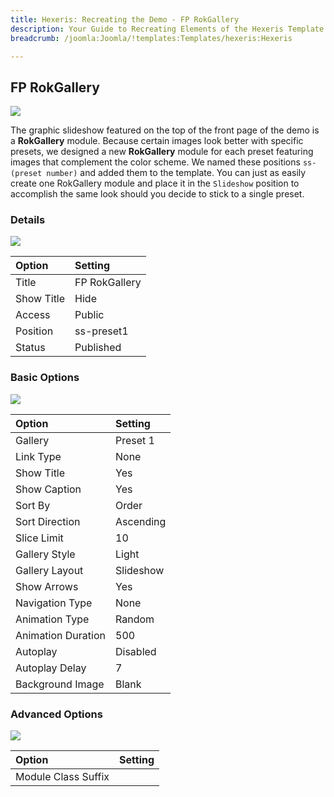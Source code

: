 ```yaml
---
title: Hexeris: Recreating the Demo - FP RokGallery
description: Your Guide to Recreating Elements of the Hexeris Template for Joomla
breadcrumb: /joomla:Joomla/!templates:Templates/hexeris:Hexeris

---
```


FP RokGallery
-----
![][demo]

The graphic slideshow featured on the top of the front page of the demo is a **RokGallery** module. Because certain images look better with specific presets, we designed a new **RokGallery** module for each preset featuring images that complement the color scheme. We named these positions `ss-(preset number)` and added them to the template. You can just as easily create one RokGallery module and place it in the `Slideshow` position to accomplish the same look should you decide to stick to a single preset.

### Details
![][demo2]

| Option     | Setting       |  
| :--------- | :------------ |  
| Title      | FP RokGallery |  
| Show Title | Hide          |  
| Access     | Public        |  
| Position   | ss-preset1    |  
| Status     | Published     |  

### Basic Options
![][demo3]

| Option             | Setting   |  
| :----------------- | :-------- |  
| Gallery            | Preset 1  |  
| Link Type          | None      |  
| Show Title         | Yes       |  
| Show Caption       | Yes       |  
| Sort By            | Order     |  
| Sort Direction     | Ascending |  
| Slice Limit        | 10        |  
| Gallery Style      | Light     |  
| Gallery Layout     | Slideshow |  
| Show Arrows        | Yes       |  
| Navigation Type    | None      |  
| Animation Type     | Random    |  
| Animation Duration | 500       |  
| Autoplay           | Disabled  |  
| Autoplay Delay     | 7         |  
| Background Image   | Blank     |  

### Advanced Options
![][demo4]

| Option              | Setting |  
| :------------------ | :------ |  
| Module Class Suffix |         |  

[demo]: assets/demo_1.jpeg
[demo2]: assets/rokgallery_1.jpeg
[demo3]: assets/rokgallery_2.jpeg
[demo4]: assets/rokgallery_3.jpeg
[demo5]: assets/rokgallery_4.jpeg